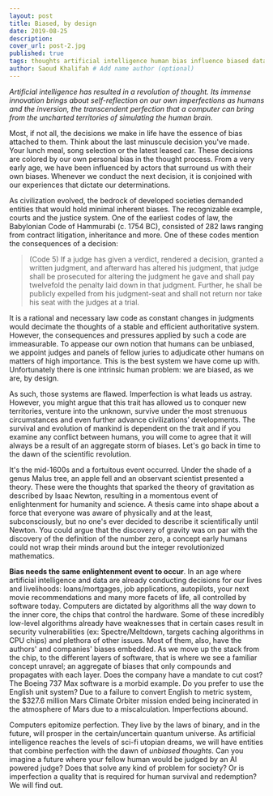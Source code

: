 ```yaml
---
layout: post
title: Biased, by design
date: 2019-08-25
description: 
cover_url: post-2.jpg
published: true
tags: thoughts artificial intelligence human bias influence biased data science
author: Saoud Khalifah # Add name author (optional)
---
```


*Artificial intelligence has resulted in a revolution of thought. Its immense innovation brings about self-reflection on our own imperfections as humans and the inversion, the transcendent perfection that a computer can bring from the uncharted territories of simulating the human brain.*

Most, if not all, the decisions we make in life have the essence of bias attached to them. Think about the last minuscule decision you've made. Your lunch meal, song selection or the latest leased car. These decisions are colored by our own personal bias in the thought process. From a very early age, we have been influenced by actors that surround us with their own biases. Whenever we conduct the next decision, it is conjoined with our experiences that dictate our determinations.

As civilization evolved, the bedrock of developed societies demanded entities that would hold minimal inherent biases. The recognizable example, courts and the justice system. One of the earliest codes of law, the Babylonian Code of Hammurabi (c. 1754 BC), consisted of 282 laws ranging from contract litigation, inheritance and more. One of these  codes mention the consequences of a decision: 
> (Code 5) If a judge has given a verdict, rendered a decision, granted a written judgment, and afterward has altered his judgment, that judge shall be prosecuted for altering the judgment he gave and shall pay twelvefold the penalty laid down in that judgment. Further, he shall be publicly expelled from his judgment-seat and shall not return nor take his seat with the judges at a trial.
 
 It is a rational and necessary law code as constant changes in judgments would decimate the thoughts of a stable and efficient authoritative system. However, the consequences and pressures applied by such a code are immeasurable. To appease our own notion that humans can be unbiased, we appoint judges and panels of fellow juries to adjudicate other humans on matters of high importance. This is the best system we have come up with. Unfortunately there is one intrinsic human problem: we are biased, as we are, by design. 

As such, those systems are flawed. Imperfection is what leads us astray. However, you might argue that this trait has allowed us to conquer new territories, venture into the unknown, survive under the most strenuous circumstances and even further advance civilizations’ developments. The survival and evolution of mankind is dependent on the trait and if you examine any conflict between humans, you will come to agree that it will always be a result of an aggregate storm of biases. Let's go back in time to the dawn of the scientific revolution.

It's the mid-1600s and a fortuitous event occurred. Under the shade of a genus Malus tree, an apple fell and an observant scientist presented a theory. These were the thoughts that sparked the theory of gravitation as described by Isaac Newton, resulting in a momentous event of enlightenment for humanity and science. A thesis came into shape about a force that everyone was aware of physically and at the least, subconsciously, but no one's ever decided to describe it scientifically until Newton. You could argue that the discovery of gravity was on par with the discovery of the definition of the number zero, a concept early humans could not wrap their minds around but the integer revolutionized mathematics. 

**Bias needs the same enlightenment event to occur**. In an age where artificial intelligence and data are already conducting decisions for our lives and livelihoods: loans/mortgages, job applications, autopilots, your next movie recommendations and many more facets of life, all controlled by software today. Computers are dictated by algorithms all the way down to the inner core, the chips that control the hardware. Some of these incredibly low-level algorithms already have weaknesses that in certain cases result in security vulnerabilities (ex: Spectre/Meltdown, targets caching algorithms in CPU chips) and plethora of other issues. Most of them, also, have the authors' and companies' biases embedded. As we move up the stack from the chip, to the different layers of software, that is where we see a familiar concept unravel; an aggregate of biases that only compounds and propagates with each layer. Does the company have a mandate to cut cost? The Boeing 737 Max software is a morbid example. Do you prefer to use the English unit system? Due to a failure to convert English to metric system, the $327.6 million Mars Climate Orbiter mission ended being incinerated in the atmosphere of Mars due to a miscalculation. Imperfections abound.
 
Computers epitomize perfection. They live by the laws of binary, and in the future, will prosper in the certain/uncertain quantum universe. As artificial intelligence reaches the levels of sci-fi utopian dreams, we will have entities that combine perfection with the dawn of *unbiased thoughts*. Can you imagine a future where your fellow human would be judged by an AI powered judge? Does that solve any kind of problem for society? Or is imperfection a quality that is required for human survival and redemption? We will find out.
